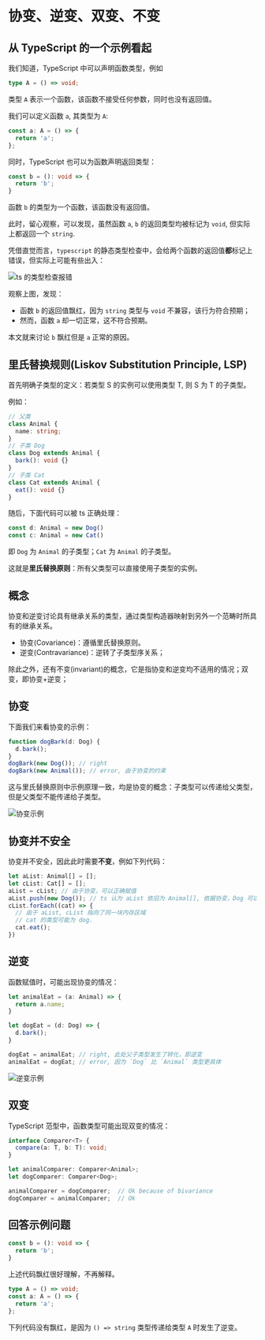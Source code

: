 # 协变、逆变、双变、不变

## 从 TypeScript 的一个示例看起

我们知道，TypeScript 中可以声明函数类型，例如

```ts
type A = () => void;
```

类型 `A` 表示一个函数，该函数不接受任何参数，同时也没有返回值。

我们可以定义函数 `a`, 其类型为 `A`:

```ts
const a: A = () => {
  return 'a';
};
```

同时，TypeScript 也可以为函数声明返回类型：

```ts
const b = (): void => {
  return 'b';
}
```

函数 `b` 的类型为一个函数，该函数没有返回值。

此时，留心观察，可以发现，虽然函数 `a`, `b` 的返回类型均被标记为 `void`, 但实际上都返回一个 `string`.

凭借直觉而言，`typescript` 的静态类型检查中，会给两个函数的返回值**都**标记上错误，但实际上可能有些出入：

![ts 的类型检查报错](https://img-blog.csdnimg.cn/862010db49094aea8fec9b92cfe1d903.png)

观察上图，发现：

- 函数 `b` 的返回值飘红，因为 `string` 类型与 `void` 不兼容，该行为符合预期；
- 然而，函数 `a` 却一切正常，这不符合预期。

本文就来讨论 `b` 飘红但是 `a` 正常的原因。

## 里氏替换规则(Liskov Substitution Principle, LSP)

首先明确子类型的定义：若类型 S 的实例可以使用类型 T, 则 S 为 T 的子类型。

例如：

```ts
// 父类
class Animal {
  name: string;
}
// 子类 Dog
class Dog extends Animal {
  bark(): void {}
}
// 子类 Cat
class Cat extends Animal {
  eat(): void {}
}
```

随后，下面代码可以被 ts 正确处理：

```ts
const d: Animal = new Dog()
const c: Animal = new Cat()
```

即 `Dog` 为 `Animal` 的子类型；`Cat` 为 `Animal` 的子类型。

这就是**里氏替换原则**：所有父类型可以直接使用子类型的实例。

## 概念

协变和逆变讨论具有继承关系的类型，通过类型构造器映射到另外一个范畴时所具有的继承关系。

- 协变(Covariance)：遵循里氏替换原则。
- 逆变(Contravariance)：逆转了子类型序关系；

除此之外，还有不变(invariant)的概念，它是指协变和逆变均不适用的情况；双变，即协变+逆变；

## 协变

下面我们来看协变的示例：

```ts
function dogBark(d: Dog) {
  d.bark();
}
dogBark(new Dog()); // right
dogBark(new Animal()); // error, 由于协变的约束
```

这与里氏替换原则中示例原理一致，均是协变的概念：子类型可以传递给父类型，但是父类型不能传递给子类型。

![协变示例](https://img-blog.csdnimg.cn/58e4ea57150f42cb9d934ad757b8a3dc.png)

## 协变并不安全

协变并不安全，因此此时需要**不变**，例如下列代码：

```ts
let aList: Animal[] = [];
let cList: Cat[] = [];
aList = cList; // 由于协变，可以正确赋值
aList.push(new Dog()); // ts 认为 aList 依旧为 Animal[], 依据协变，Dog 可以被父类型接受
cList.forEach((cat) => {
  // 由于 aList, cList 指向了同一块内存区域
  // cat 的类型可能为 dog.
  cat.eat();
})
```

## 逆变

函数赋值时，可能出现协变的情况：

```ts
let animalEat = (a: Animal) => {
  return a.name;  
}

let dogEat = (d: Dog) => {
  d.bark();
}

dogEat = animalEat; // right, 此处父子类型发生了转化，即逆变
animalEat = dogEat; // error, 因为 `Dog` 比 `Animal` 类型更具体
```

![逆变示例](https://img-blog.csdnimg.cn/dfa4e4f8f0714d16bcc2d411e2f927ae.png?)

## 双变

TypeScript 范型中，函数类型可能出现双变的情况：

```ts
interface Comparer<T> {
  compare(a: T, b: T): void;
}

let animalComparer: Comparer<Animal>;
let dogComparer: Comparer<Dog>;

animalComparer = dogComparer;  // Ok because of bivariance
dogComparer = animalComparer;  // Ok
```

## 回答示例问题

```ts
const b = (): void => {
  return 'b';
}
```

上述代码飘红很好理解，不再解释。

```ts
type A = () => void;
const a: A = () => {
  return 'a';
};
```

下列代码没有飘红，是因为 `() => string` 类型传递给类型 `A` 时发生了逆变。
